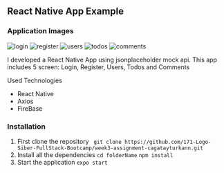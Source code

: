 <h2>React Native App Example</h2>

<h3>Application Images</h3>
<img src="https://i.ibb.co/ZgJPM3C/login.jpg" alt="login" >
<img src="https://i.ibb.co/LvVdcwt/register.jpg" alt="register" >
<img src="https://i.ibb.co/wKxkTdW/users.jpg" alt="users" >
<img src="https://i.ibb.co/wLS9gQ7/todos.jpg" alt="todos" >
<img src="https://i.ibb.co/xGNLxJc/comments.jpg" alt="comments" >

<p>I developed a React Native App using jsonplaceholder mock api. This app includes 5 screen: Login, Register, Users, Todos and Comments</p>
<p>Used Technologies</p>
<ul>
<li>React Native</li>
<li>Axios</li>
<li>FireBase</li>
</ul>

<h3>Installation</h3>
<ol>
<li>First clone the repository
<code> git clone https://github.com/171-Logo-Siber-FullStack-Bootcamp/week3-assignment-cagatayturkann.git</code></li>
<li>Install all the dependencies
<code>cd folderName</code>
<code>npm install</code>
</li>
<li>Start the application
<code>expo start</code>
</li>
</ol>